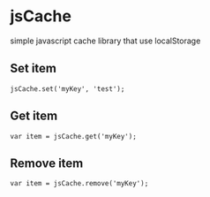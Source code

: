 jsCache
=======

simple javascript cache library that use localStorage


Set item
---------

`` jsCache.set('myKey', 'test'); ``

Get item
--------

`` var item = jsCache.get('myKey'); ``


Remove item
-----------

`` var item = jsCache.remove('myKey'); ``
